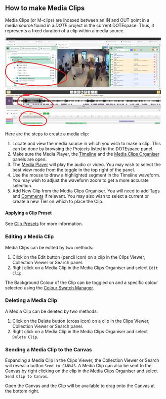 ## How to make Media Clips

Media Clips (or M-clips) are indexed between an IN and OUT point in a media source found in a _DOTE_ project in the current DOTEspace.
Thus, it represents a fixed duration of a clip within a media source.

[![Media clips](images/clips/m-clips.png)](images/clips/m-clips.png)

Here are the steps to create a media clip:
1. Locate and view the media source in which you wish to make a clip.
This can be done by browsing the Projects listed in the DOTEspace panel.
1. Make sure the Media Player, the [Timeline](timeline.md) and the [Media Clips Organiser](media-clips-organiser.md) panels are open.
1. The [Media Player](media-player.md) will play the audio or video.
You may wish to select the best view mode from the toggle in the top right of the panel.
1. Use the mouse to draw a highlighted segment in the Timeline waveform.
You may wish to adjust the waveform zoom to get a more accurate selection.
1. Add New Clip from the Media Clips Organiser.
You will need to add [Tags](tags.md) and [Comments](comments.md) if relevant.
You may also wish to select a current or create a new Tier on which to place the Clip.

#### Applying a Clip Preset

See [Clip Presets](clip-presets.md) for more information.

### Editing a Media Clip

Media Clips can be edited by two methods:
1. Click on the Edit button (pencil icon) on a clip in the Clips Viewer, Collection Viewer or Search panel.
2. Right click on a Media Clip in the Media Clips Organiser and select `Edit Clip`.

The Background Colour of the Clip can be toggled on and a specific colour selected using the [Colour Swatch Manager](colour-manager.md).

### Deleting a Media Clip

A Media Clip can be deleted by two methods:
1. Click on the Delete button (cross icon) on a clip in the Clips Viewer, Collection Viewer or Search panel.
2. Right click on a Media Clip in the Media Clips Organiser and select `Delete Clip`.

### Sending a Media Clip to the Canvas

Expanding a Media Clip in the Clips Viewer, the Collection Viewer or Search will reveal a button `Send to CANVAS`.
A Media Clip can also be sent to the Canvas by right clicking on the clip in the [Media Clips Organiser](media-clips-organiser.md) and select `Send Clip to Canvas`.

Open the Canvas and the Clip will be available to drag onto the Canvas at the bottom right.
